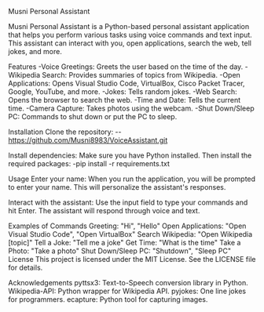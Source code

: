 Musni Personal Assistant

Musni Personal Assistant is a Python-based personal assistant application that helps you perform various tasks using voice commands and text input. This assistant can interact with you, open applications, search the web, tell jokes, and more.

Features
-Voice Greetings: Greets the user based on the time of the day.
-Wikipedia Search: Provides summaries of topics from Wikipedia.
-Open Applications: Opens Visual Studio Code, VirtualBox, Cisco Packet Tracer, Google, YouTube, and more.
-Jokes: Tells random jokes.
-Web Search: Opens the browser to search the web.
-Time and Date: Tells the current time.
-Camera Capture: Takes photos using the webcam.
-Shut Down/Sleep PC: Commands to shut down or put the PC to sleep.

Installation
Clone the repository:
--https://github.com/Musni8983/VoiceAssistant.git


Install dependencies:
Make sure you have Python installed. Then install the required packages:
 -pip install -r requirements.txt



Usage
Enter your name: When you run the application, you will be prompted to enter your name. This will personalize the assistant's responses.

Interact with the assistant: Use the input field to type your commands and hit Enter. The assistant will respond through voice and text.

Examples of Commands
Greeting: "Hi", "Hello"
Open Applications: "Open Visual Studio Code", "Open VirtualBox"
Search Wikipedia: "Open Wikipedia [topic]"
Tell a Joke: "Tell me a joke"
Get Time: "What is the time"
Take a Photo: "Take a photo"
Shut Down/Sleep PC: "Shutdown", "Sleep PC"
License
This project is licensed under the MIT License. See the LICENSE file for details.

Acknowledgements
pyttsx3: Text-to-Speech conversion library in Python.
Wikipedia-API: Python wrapper for Wikipedia API.
pyjokes: One line jokes for programmers.
ecapture: Python tool for capturing images.
